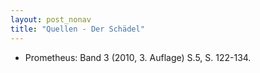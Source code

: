 ```yaml
---
layout: post_nonav
title: "Quellen - Der Schädel"
---
```


* Prometheus: Band 3 (2010, 3. Auflage)
S.5, S. 122-134.

